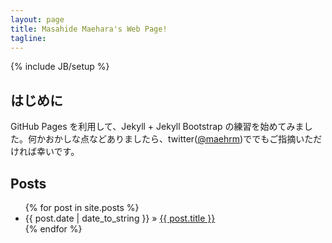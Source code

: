 ```yaml
---
layout: page
title: Masahide Maehara's Web Page!
tagline: 
---
```

{% include JB/setup %}
## はじめに
GitHub Pages を利用して、Jekyll + Jekyll Bootstrap の練習を始めてみました。何かおかしな点などありましたら、twitter([@maehrm](https://twitter.com/maehrm))ででもご指摘いただければ幸いです。

## Posts

<ul class="posts">
  {% for post in site.posts %}
    <li><span>{{ post.date | date_to_string }}</span> &raquo; <a href="{{ BASE_PATH }}{{ post.url }}">{{ post.title }}</a></li>
  {% endfor %}
</ul>



